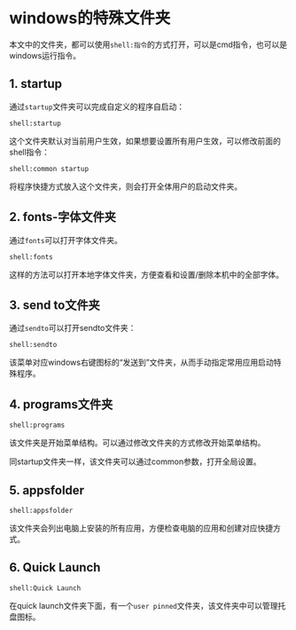 # windows的特殊文件夹

本文中的文件夹，都可以使用`shell:指令`的方式打开，可以是cmd指令，也可以是windows运行指令。

## 1. startup

通过`startup`文件夹可以完成自定义的程序自启动：
```text
shell:startup
```

这个文件夹默认对当前用户生效，如果想要设置所有用户生效，可以修改前面的shell指令：
```text
shell:common startup
```

将程序快捷方式放入这个文件夹，则会打开全体用户的启动文件夹。

## 2. fonts-字体文件夹

通过`fonts`可以打开字体文件夹。

```text
shell:fonts
```

这样的方法可以打开本地字体文件夹，方便查看和设置/删除本机中的全部字体。

## 3. send to文件夹

通过`sendto`可以打开sendto文件夹：
```text
shell:sendto
```

该菜单对应windows右键图标的“发送到”文件夹，从而手动指定常用应用启动特殊程序。

## 4. programs文件夹

```text
shell:programs
```

该文件夹是开始菜单结构。可以通过修改文件夹的方式修改开始菜单结构。

同startup文件夹一样，该文件夹可以通过common参数，打开全局设置。

## 5. appsfolder

```text
shell:appsfolder
```

该文件夹会列出电脑上安装的所有应用，方便检查电脑的应用和创建对应快捷方式。

## 6. Quick Launch

```text
shell:Quick Launch
```

在quick launch文件夹下面，有一个`user pinned`文件夹，该文件夹中可以管理托盘图标。